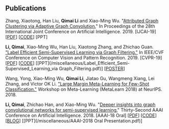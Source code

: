 ## Publications
Zhang, Xiaotong, Han Liu, **Qimai Li** and Xiao-Ming Wu. "[Attributed Graph Clustering via Adaptive Graph Convolution.](https://arxiv.org/abs/1906.01210)" In Proceedings of the 28th International Joint Conference on Artificial Intelligence. 2019. [IJCAI-19]
\[[PDF](https://arxiv.org/pdf/1906.01210.pdf)\]
\[[CODE](https://github.com/karenlatong/AGC-master)\]
\[PPT\]

**Li, Qimai**, Xiao-Ming Wu, Han Liu, Xiaotong Zhang, and Zhichao Guan. ["Label Efficient Semi-Supervised Learning via Graph Filtering."](https://arxiv.org/abs/1901.09993) In IEEE/CVF Conference on Computer Vision and Pattern Recognition. 2019. [CVPR-19]
\[[PDF](https://arxiv.org/pdf/1901.09993.pdf)\]
\[[CODE](https://github.com/liqimai/Efficient-SSL)\]
\[[PPT](/miscellaneous/Label_Efficient_Semi-Supervised_Learning_via Graph_Filtering.pdf)\]
\[[POSTER](/miscellaneous/cvpr19_poster.pdf)\]

Wang, Yong, Xiao-Ming Wu, **Qimai Li**, Jiatao Gu, Wangmeng Xiang, Lei Zhang, and Victor OK Li. ["Large Margin Meta-Learning for Few-Shot Classification."](http://metalearning.ml/2018/papers/metalearn2018_paper11.pdf) Workshop on Meta-Learning (MetaLearn 2018) at NeurIPS. 2018.

**Li, Qimai**, Zhichao Han, and Xiao-Ming Wu. "[Deeper insights into graph convolutional networks for semi-supervised learning.](https://arxiv.org/abs/1801.07606)" Thirty-Second AAAI Conference on Artificial Intelligence. 2018.
\[AAAI-18 Oral\]
\[[PDF](https://arxiv.org/pdf/1801.07606.pdf)\]
\[[CODE](https://github.com/liqimai/gcn/tree/AAAI-18/)\]
\[[BLOG](/blog/AAAI-18/)\]
\[[PPT](/miscellaneous/AAAI-2018 Oral Presentation.pdf)\]
